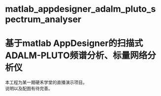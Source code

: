 # matlab_appdesigner_adalm_pluto_spectrum_analyser
# 基于matlab AppDesigner的扫描式ADALM-PLUTO频谱分析、标量网络分析仪  
本工程为某一期硬禾学堂的直播演示项目。  
说明以及配图有待完善。
